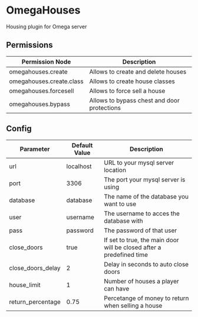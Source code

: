 # OmegaHouses
Housing plugin for Omega server

## Permissions
Permission Node | Description
--- | ---
omegahouses.create | Allows to create and delete houses
omegahouses.create.class | Allows to create house classes
omegahouses.forcesell | Allows to force sell a house
omegahouses.bypass | Allows to bypass chest and door protections

## Config
Parameter | Default Value | Description
--- | --- | ---
url | localhost | URL to your mysql server location
port | 3306 | The port your mysql server is using
database | database | The name of the database you want to use
user | username | The username to acces the database with
pass | password | The password of that user
close_doors | true | If set to true, the main door will be closed after a predefined time
close_doors_delay | 2 | Delay in seconds to auto close doors
house_limit | 1 | Number of houses a player can have
return_percentage | 0.75 | Percetange of money to return when selling a house
